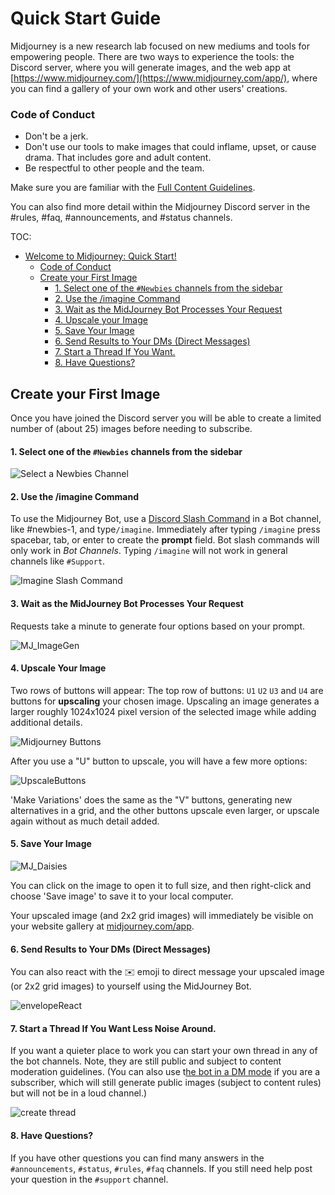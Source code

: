 # Quick Start Guide

Midjourney is a new research lab focused on new mediums and tools for empowering people. There are two ways to experience the tools: the Discord server, where you will generate images, and the web app at [https://www.midjourney.com/](https://www.midjourney.com/app/), where you can find a gallery of your own work and other users' creations.

### Code of Conduct

* Don't be a jerk.
* Don't use our tools to make images that could inflame, upset, or cause drama. That includes gore and adult content.
* Be respectful to other people and the team.

Make sure you are familiar with the [Full Content Guidelines](content-and-moderation-policy.md).

You can also find more detail within the Midjourney Discord server in the #rules, #faq, #announcements, and #status channels.

TOC:

* [Welcome to Midjourney: Quick Start!](./#welcome-to-midjourney-quick-start)
  * [Code of Conduct](./#code-of-conduct)
  * [Create your First Image](./#create-your-first-image)
    * [1. Select one of the `#Newbies` channels from the sidebar](./#1-select-one-of-the-newbies-channels-from-the-sidebar)
    * [2. Use the /imagine Command](./#2-use-the-imagine-command)
    * [3. Wait as the MidJourney Bot Processes Your Request](./#3-wait-as-the-midjourney-bot-processes-your-request)
    * [4. Upscale your Image](./#4-upscale-your-image)
    * [5. Save Your Image](./#5-save-your-image)
    * [6. Send Results to Your DMs (Direct Messages)](./#6-send-results-to-your-dms-direct-messages)
    * [7. Start a Thread If You Want.](./#7-start-a-thread-if-you-want)
    * [8. Have Questions?](./#8-have-questions)

## Create your First Image

Once you have joined the Discord server you will be able to create a limited number of (about 25) images before needing to subscribe.

#### 1. Select one of the `#Newbies` channels from the sidebar

![Select a Newbies Channel](https://user-images.githubusercontent.com/105028755/167752981-596a4819-163b-4c4c-9241-adfd6231a1f4.jpg)

#### 2. Use the /imagine Command

To use the Midjourney Bot, use a [Discord Slash Command](https://support.discord.com/hc/en-us/articles/1500000368501-Slash-Commands-FAQ) in a Bot channel, like #newbies-1, and type`/imagine`. Immediately after typing `/imagine` press spacebar, tab, or enter to create the **prompt** field. Bot slash commands will only work in _Bot Channels_. Typing `/imagine` will not work in general channels like `#Support`.

![Imagine Slash Command](https://user-images.githubusercontent.com/105028755/167753642-98315b33-64f5-4228-a2cd-e2a077743eef.gif)

#### 3. Wait as the MidJourney Bot Processes Your Request

Requests take a minute to generate four options based on your prompt.

![MJ\_ImageGen](https://user-images.githubusercontent.com/105028755/167756032-0059cb74-d437-4747-8778-902c03403be6.gif)

#### 4. Upscale Your Image

Two rows of buttons will appear: The top row of buttons: `U1` `U2` `U3` and `U4` are buttons for **upscaling** your chosen image. Upscaling an image generates a larger roughly 1024x1024 pixel version of the selected image while adding additional details.

![Midjourney Buttons](https://user-images.githubusercontent.com/105028755/167755032-fe6935a9-b6a2-4b80-8f73-13916c170ceb.png)

After you use a "U" button to upscale, you will have a few more options:

![UpscaleButtons](https://raw.githubusercontent.com/arnicas/MJ-Docs/main/.github/images/upscale\_buttons.png)

'Make Variations' does the same as the "V" buttons, generating new alternatives in a grid, and the other buttons upscale even larger, or upscale again without as much detail added.

#### 5. Save Your Image

![MJ\_Daisies](https://user-images.githubusercontent.com/105028755/167755159-875d58d0-12b0-4e8f-ac84-1cea75590fd8.png)

You can click on the image to open it to full size, and then right-click and choose 'Save image' to save it to your local computer.

Your upscaled image (and 2x2 grid images) will immediately be visible on your website gallery at [midjourney.com/app](https://www.midjourney.com/app/).

#### 6. Send Results to Your DMs (Direct Messages)

You can also react with the ✉️ emoji to direct message your upscaled image (or 2x2 grid images) to yourself using the MidJourney Bot.

![envelopeReact](https://user-images.githubusercontent.com/105028755/168405903-4a039b6e-230b-4ff6-bbba-d9f732c7fb86.gif)

#### 7. Start a Thread If You Want Less Noise Around.

If you want a quieter place to work you can start your own thread in any of the bot channels. Note, they are still public and subject to content moderation guidelines.  (You can also use t[he bot in a DM mode](FAQs.md#dming-the-bot-direct-messaging) if you are a subscriber, which will still generate public images (subject to content rules) but will not be in a loud channel.)

![create thread](https://user-images.githubusercontent.com/105028755/168845499-7f721e51-ee24-434e-97fd-856e9c883238.gif)

#### 8. Have Questions?

If you have other questions you can find many answers in the `#announcements`, `#status`, `#rules`, `#faq` channels. If you still need help post your question in the `#support` channel.
